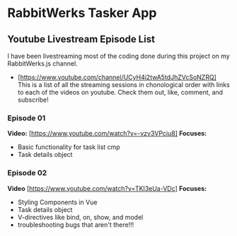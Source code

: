 # RabbitWerks Tasker App

## Youtube Livestream Episode List
I have been livestreaming most of the coding done during this project on my RabbitWerks.js channel.
- [https://www.youtube.com/channel/UCyH4i2twA5tdJhZVcSoNZRQ]
This is a list of all the streaming sessions in chonological order with links to each of the videos on youtube. Check them out, like, comment, and subscribe! 


### Episode 01
**Video:** 
[https://www.youtube.com/watch?v=-vzv3VPciu8]
**Focuses:**
- Basic functionality for task list cmp
- Task details object


### Episode 02
**Video**
[https://www.youtube.com/watch?v=TKI3eUa-VDc]
**Focuses:**
- Styling Components in Vue
- Task details object
- V-directives like bind, on, show, and model
- troubleshooting bugs that aren't there!!!